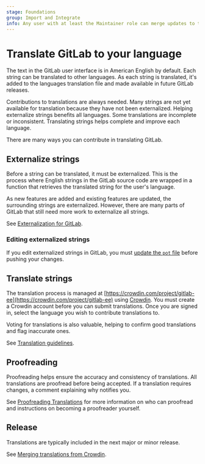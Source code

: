 ```yaml
---
stage: Foundations
group: Import and Integrate
info: Any user with at least the Maintainer role can merge updates to this content. For details, see https://docs.gitlab.com/ee/development/development_processes.html#development-guidelines-review.
---
```


# Translate GitLab to your language

The text in the GitLab user interface is in American English by default. Each string can be
translated to other languages. As each string is translated, it's added to the languages translation
file and made available in future GitLab releases.

Contributions to translations are always needed. Many strings are not yet available for translation
because they have not been externalized. Helping externalize strings benefits all languages. Some
translations are incomplete or inconsistent. Translating strings helps complete and improve each
language.

There are many ways you can contribute in translating GitLab.

## Externalize strings

Before a string can be translated, it must be externalized. This is the process where English
strings in the GitLab source code are wrapped in a function that retrieves the translated string for
the user's language.

As new features are added and existing features are updated, the surrounding strings are
externalized. However, there are many parts of GitLab that still need more work to externalize all
strings.

See [Externalization for GitLab](externalization.md).

### Editing externalized strings

If you edit externalized strings in GitLab, you must [update the `pot` file](externalization.md#updating-the-po-files-with-the-new-content) before pushing your changes.

## Translate strings

The translation process is managed at [https://crowdin.com/project/gitlab-ee](https://crowdin.com/project/gitlab-ee)
using [Crowdin](https://crowdin.com/).
You must create a Crowdin account before you can submit translations. Once you are signed in, select
the language you wish to contribute translations to.

Voting for translations is also valuable, helping to confirm good translations and flag inaccurate
ones.

See [Translation guidelines](translation.md).

## Proofreading

Proofreading helps ensure the accuracy and consistency of translations. All translations are
proofread before being accepted. If a translation requires changes, a comment explaining why
notifies you.

See [Proofreading Translations](proofreader.md) for more information on who can proofread and
instructions on becoming a proofreader yourself.

## Release

Translations are typically included in the next major or minor release.

See [Merging translations from Crowdin](merging_translations.md).
